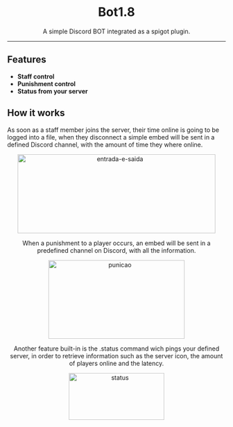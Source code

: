 <div align="center">
<h1>Bot1.8</h1>

<p>A simple Discord BOT integrated as a spigot plugin.</p>

</div>

<hr />

## Features

- **Staff control** 
- **Punishment control**
- **Status from your server**

## How it works

As soon as a staff member joins the server, their time online is going to be logged
 into a file, when they disconnect a simple embed will be sent in a defined Discord
 channel, with the amount of time they where online.

<div align="center">
<img
    height="182"
    width="456"
    alt="entrada-e-saida"
    src="https://image.prntscr.com/image/5iJG7JlARq6bGrT0KTCXFg.png"
  />
<div>
 
When a punishment to a player occurs, an embed will be sent in a predefined channel
 on Discord, with all the information.
 
<div align="center">
<img
    height="181"
    width="314"
    alt="punicao"
    src="https://image.prntscr.com/image/xcy4UbEQRgqXiD9zu8zWDA.png"
  />
<div>

Another feature built-in is the .status command wich pings your defined server, in
 order to retrieve information such as the server icon, the amount of players online 
 and the latency.
 
<div align="center">
<img
    height="108"
    width="220"
    alt="status"
    src="https://image.prntscr.com/image/whsMQPddT-SLr2wuVykiPg.png"
  />
<div>
